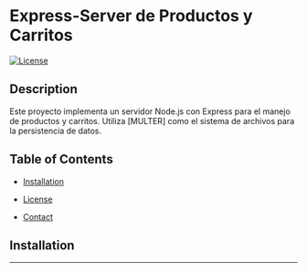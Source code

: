 # Express-Server de Productos y Carritos

[![License](https://img.shields.io/badge/license-MIT-blue.svg)](LICENSE)

## Description

Este proyecto implementa un servidor Node.js con Express para el manejo de productos y carritos. Utiliza [MULTER] como el sistema de archivos  para la persistencia de datos.

## Table of Contents

- [Installation](#installation)

- [License](#license)

- [Contact](#contact)

## Installation




-------------------------------------------------
